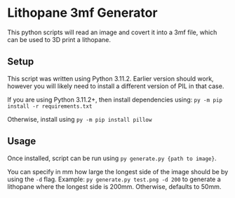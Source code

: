 # Lithopane 3mf Generator

This python scripts will read an image and covert it into a 3mf file, which can be used to 3D print a lithopane.


## Setup

This script was written using Python 3.11.2. Earlier version should work, however you will likely need to install a different version of PIL in that case.

If you are using Python 3.11.2+, then install dependencies using: `py -m pip install -r requirements.txt`

Otherwise, install using `py -m pip install pillow`

## Usage

Once installed, script can be run using `py generate.py {path to image}`.

You can specify in mm how large the longest side of the image should be by using the `-d` flag. Example: `py generate.py test.png -d 200` to generate a lithopane where the longest side is 200mm. Otherwise, defaults to 50mm.